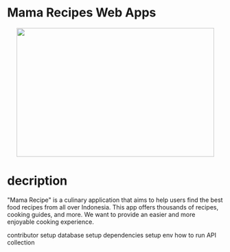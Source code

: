 # Mama Recipes Web Apps
<p align="center">
  <img width="460" height="300" src=![logo](https://github.com/arsyad12/receipes-web-be/assets/33723389/e4edd11c-d736-4be1-be92-93ac8bdf3e26)>
</p>


# decription
"Mama Recipe" is a culinary application that aims to help users find the best food recipes from all over Indonesia. This app offers thousands of recipes, cooking guides, and more. We want to provide an easier and more enjoyable cooking experience.

contributor
setup database
setup dependencies
setup env
how to run
API collection
